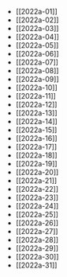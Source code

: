 - [[2022a-01]]
- [[2022a-02]]
- [[2022a-03]]
- [[2022a-04]]
- [[2022a-05]]
- [[2022a-06]]
- [[2022a-07]]
- [[2022a-08]]
- [[2022a-09]]
- [[2022a-10]]
- [[2022a-11]]
- [[2022a-12]]
- [[2022a-13]]
- [[2022a-14]]
- [[2022a-15]]
- [[2022a-16]]
- [[2022a-17]]
- [[2022a-18]]
- [[2022a-19]]
- [[2022a-20]]
- [[2022a-21]]
- [[2022a-22]]
- [[2022a-23]]
- [[2022a-24]]
- [[2022a-25]]
- [[2022a-26]]
- [[2022a-27]]
- [[2022a-28]]
- [[2022a-29]]
- [[2022a-30]]
- [[2022a-31]]